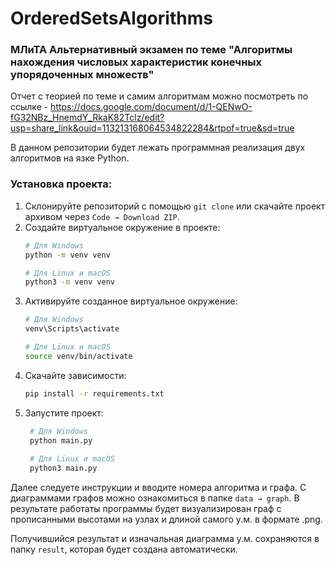 # OrderedSetsAlgorithms
### МЛиТА Альтернативный экзамен по теме "Алгоритмы нахождения числовых характеристик конечных упорядоченных множеств"
Отчет с теорией по теме и самим алгоритмам можно посмотреть по ссылке - https://docs.google.com/document/d/1-QENwO-fG32NBz_HnemdY_RkaK82Tclz/edit?usp=share_link&ouid=113213168064534822284&rtpof=true&sd=true

В данном репозитории будет лежать программная реализация двух алгоритмов на язке Python.

### Установка проекта:

1. Склонируйте репозиторий с помощью `git clone` или скачайте проект архивом через `Code → Download ZIP`.
2. Создайте виртуальное окружение в проекте: 
   ```bash
   # Для Windows
   python -m venv venv
   
   # Для Linux и macOS
   python3 -m venv venv
3. Активируйте созданное виртуальное окружение:
   ```bash
   # Для Windows
   venv\Scripts\activate
   
   # Для Linux и macOS
   source venv/bin/activate 
   
4. Скачайте зависимости:
   ```bash
   pip install -r requirements.txt
   
5. Запустите проект:
   ```bash
    # Для Windows
    python main.py
    
    # Для Linux и macOS
    python3 main.py
   
Далее следуете инструкции и вводите номера алгоритма и графа. С диаграммами графов можно ознакомиться в папке `data → graph`.
В результате работаты программы будет визуализирован граф с прописанными высотами на узлах и длиной самого у.м. в формате .png.

Получившийся результат и изначальная диаграмма у.м. сохраняются в папку `result`, которая будет создана автоматически.
